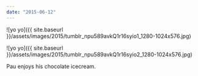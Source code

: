 ```yaml
---
date: "2015-06-12"
---
```


![yo yo]({{ site.baseurl }}/assets/images/2015/tumblr_npu589avkQ1r16syio1_1280-1024x576.jpg)

![yo yo]({{ site.baseurl }}/assets/images/2015/tumblr_npu589avkQ1r16syio2_1280-1024x576.jpg)

Pau enjoys his chocolate icecream.
